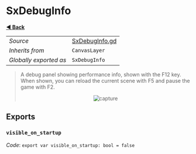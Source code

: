 # SxDebugInfo

**[◀️ Back](../readme.md)**

|    |     |
|----|-----|
|*Source*|[SxDebugInfo.gd](../../../../nodes/debug/SxDebugInfo/SxDebugInfo.gd)|
|*Inherits from*|`CanvasLayer`|
|*Globally exported as*|`SxDebugInfo`|

> A debug panel showing performance info, shown with the F12 key.  
> When shown, you can reload the current scene with F5 and pause the game with F2.  
>   
> <p align="center">  
>   <img src="../../../../images/nodes/SxDebugInfo.png" alt="capture" />  
> </p>  
## Exports

### `visible_on_startup`

*Code*: `export var visible_on_startup: bool = false`

